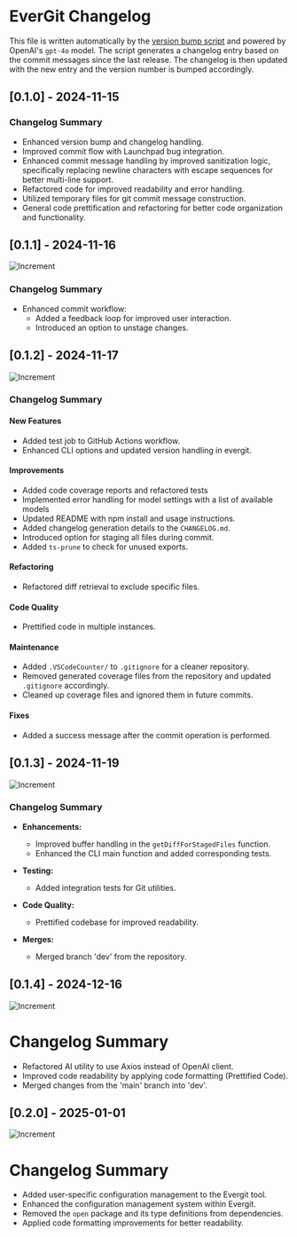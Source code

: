 # EverGit Changelog

This file is written automatically by the [version bump script](version-bump.ts) and powered by OpenAI's `gpt-4o` model. The script generates a changelog entry based on the commit messages since the last release. The changelog is then updated with the new entry and the version number is bumped accordingly.

## [0.1.0] - 2024-11-15

### Changelog Summary

- Enhanced version bump and changelog handling.
- Improved commit flow with Launchpad bug integration.
- Enhanced commit message handling by improved sanitization logic, specifically replacing newline characters with escape sequences for better multi-line support.
- Refactored code for improved readability and error handling.
- Utilized temporary files for git commit message construction.
- General code prettification and refactoring for better code organization and functionality.

## [0.1.1] - 2024-11-16

![Increment](https://img.shields.io/badge/patch-purple)

### Changelog Summary

- Enhanced commit workflow:
    - Added a feedback loop for improved user interaction.
    - Introduced an option to unstage changes.

## [0.1.2] - 2024-11-17

![Increment](https://img.shields.io/badge/patch-purple)

### Changelog Summary

#### New Features

- Added test job to GitHub Actions workflow.
- Enhanced CLI options and updated version handling in evergit.

#### Improvements

- Added code coverage reports and refactored tests
- Implemented error handling for model settings with a list of available models
- Updated README with npm install and usage instructions.
- Added changelog generation details to the `CHANGELOG.md`.
- Introduced option for staging all files during commit.
- Added `ts-prune` to check for unused exports.

#### Refactoring

- Refactored diff retrieval to exclude specific files.

#### Code Quality

- Prettified code in multiple instances.

#### Maintenance

- Added `.VSCodeCounter/` to `.gitignore` for a cleaner repository.
- Removed generated coverage files from the repository and updated `.gitignore` accordingly.
- Cleaned up coverage files and ignored them in future commits.

#### Fixes

- Added a success message after the commit operation is performed.

## [0.1.3] - 2024-11-19

![Increment](https://img.shields.io/badge/patch-purple)

### Changelog Summary

- **Enhancements:**

    - Improved buffer handling in the `getDiffForStagedFiles` function.
    - Enhanced the CLI main function and added corresponding tests.

- **Testing:**

    - Added integration tests for Git utilities.

- **Code Quality:**

    - Prettified codebase for improved readability.

- **Merges:**
    - Merged branch 'dev' from the repository.

## [0.1.4] - 2024-12-16

![Increment](https://img.shields.io/badge/patch-purple)

# Changelog Summary

- Refactored AI utility to use Axios instead of OpenAI client.
- Improved code readability by applying code formatting (Prettified Code).
- Merged changes from the 'main' branch into 'dev'.

## [0.2.0] - 2025-01-01

![Increment](https://img.shields.io/badge/minor-orange)

# Changelog Summary

- Added user-specific configuration management to the Evergit tool.
- Enhanced the configuration management system within Evergit.
- Removed the `open` package and its type definitions from dependencies.
- Applied code formatting improvements for better readability.

